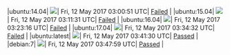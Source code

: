 |ubuntu:14.04| ![](https://cdn.rawgit.com/Neilpang/acmetest/master/status/ubuntu-14.04.svg?1494558051)| Fri, 12 May 2017 03:00:51 UTC| [Failed](https://github.com/Neilpang/acmetest/blob/master/logs/ubuntu-14.04.out) |
|ubuntu:15.04| ![](https://cdn.rawgit.com/Neilpang/acmetest/master/status/ubuntu-15.04.svg?1494558691)| Fri, 12 May 2017 03:11:31 UTC| [Failed](https://github.com/Neilpang/acmetest/blob/master/logs/ubuntu-15.04.out) |
|ubuntu:16.04| ![](https://cdn.rawgit.com/Neilpang/acmetest/master/status/ubuntu-16.04.svg?1494559396)| Fri, 12 May 2017 03:23:16 UTC| [Failed](https://github.com/Neilpang/acmetest/blob/master/logs/ubuntu-16.04.out) |
|ubuntu:17.04| ![](https://cdn.rawgit.com/Neilpang/acmetest/master/status/ubuntu-17.04.svg?1494560072)| Fri, 12 May 2017 03:34:32 UTC| [Failed](https://github.com/Neilpang/acmetest/blob/master/logs/ubuntu-17.04.out) |
|ubuntu:latest| ![](https://cdn.rawgit.com/Neilpang/acmetest/master/status/ubuntu-latest.svg?1494560490)| Fri, 12 May 2017 03:41:30 UTC| [Passed](https://github.com/Neilpang/acmetest/blob/master/logs/ubuntu-latest.out) |
|debian:7| ![](https://cdn.rawgit.com/Neilpang/acmetest/master/status/debian-7.svg?1494560879)| Fri, 12 May 2017 03:47:59 UTC| [Passed](https://github.com/Neilpang/acmetest/blob/master/logs/debian-7.out) |
